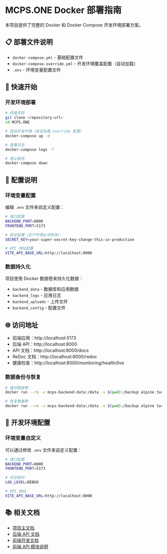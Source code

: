 # MCPS.ONE Docker 部署指南

本项目提供了完整的 Docker 和 Docker Compose 开发环境部署方案。

## 📋 部署文件说明

- `docker-compose.yml` - 基础配置文件
- `docker-compose.override.yml` - 开发环境覆盖配置（自动加载）
- `.env` - 环境变量配置文件

## 🚀 快速开始

### 开发环境部署

```bash
# 克隆项目
git clone <repository-url>
cd MCPS.ONE

# 启动开发环境（自动加载 override 配置）
docker-compose up -d

# 查看日志
docker-compose logs -f

# 停止服务
docker-compose down
```

## 🔧 配置说明

### 环境变量配置

编辑 `.env` 文件来自定义配置：

```bash
# 端口配置
BACKEND_PORT=8000
FRONTEND_PORT=5173

# 安全配置（生产环境必须修改）
SECRET_KEY=your-super-secret-key-change-this-in-production

# API 地址配置
VITE_API_BASE_URL=http://localhost:8000
```

### 数据持久化

项目使用 Docker 数据卷来持久化数据：

- `backend_data` - 数据库和应用数据
- `backend_logs` - 应用日志
- `backend_uploads` - 上传文件
- `backend_config` - 配置文件

## 🌐 访问地址

- 前端应用：http://localhost:5173
- 后端 API：http://localhost:8000
- API 文档：http://localhost:8000/docs
- ReDoc 文档：http://localhost:8000/redoc
- 健康检查：http://localhost:8000/monitoring/health/live


### 数据备份与恢复

```bash
# 备份数据卷
docker run --rm -v mcps-backend-data:/data -v $(pwd):/backup alpine tar czf /backup/backup.tar.gz -C /data .

# 恢复数据卷
docker run --rm -v mcps-backend-data:/data -v $(pwd):/backup alpine tar xzf /backup/backup.tar.gz -C /data
```

## 🔧 开发环境配置

### 环境变量自定义

可以通过修改 `.env` 文件来自定义配置：

```bash
# 端口配置
BACKEND_PORT=8000
FRONTEND_PORT=5173

# 日志级别
LOG_LEVEL=DEBUG

# API 地址
VITE_API_BASE_URL=http://localhost:8000
```

## 📚 相关文档

- [项目主文档](./README.md)
- [后端 API 文档](./backend/README.md)
- [前端开发文档](./frontend/README.md)
- [前端 API 模块说明](./frontend/src/api/README.md)